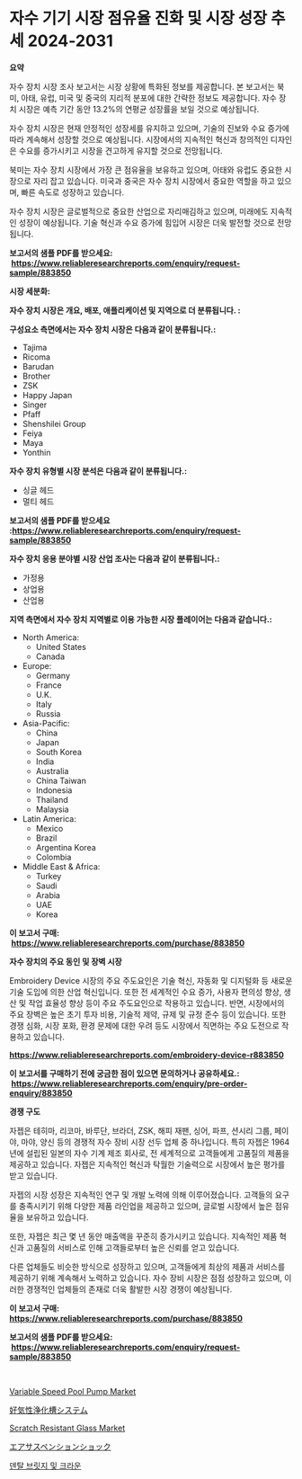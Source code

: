 <p><h1>자수 기기 시장 점유율 진화 및 시장 성장 추세 2024-2031</h1></p><p><strong>요약</strong></p>
<p><p>자수 장치 시장 조사 보고서는 시장 상황에 특화된 정보를 제공합니다. 본 보고서는 북미, 아태, 유럽, 미국 및 중국의 지리적 분포에 대한 간략한 정보도 제공합니다. 자수 장치 시장은 예측 기간 동안 13.2%의 연평균 성장률을 보일 것으로 예상됩니다.</p><p>자수 장치 시장은 현재 안정적인 성장세를 유지하고 있으며, 기술의 진보와 수요 증가에 따라 계속해서 성장할 것으로 예상됩니다. 시장에서의 지속적인 혁신과 창의적인 디자인은 수요를 증가시키고 시장을 견고하게 유지할 것으로 전망됩니다.</p><p>북미는 자수 장치 시장에서 가장 큰 점유율을 보유하고 있으며, 아태와 유럽도 중요한 시장으로 자리 잡고 있습니다. 미국과 중국은 자수 장치 시장에서 중요한 역할을 하고 있으며, 빠른 속도로 성장하고 있습니다.</p><p>자수 장치 시장은 글로벌적으로 중요한 산업으로 자리매김하고 있으며, 미래에도 지속적인 성장이 예상됩니다. 기술 혁신과 수요 증가에 힘입어 시장은 더욱 발전할 것으로 전망됩니다.</p></p>
<p><strong>보고서의 샘플 PDF를 받으세요: &nbsp;<a href="https://www.reliableresearchreports.com/enquiry/request-sample/883850">https://www.reliableresearchreports.com/enquiry/request-sample/883850</a></strong></p>
<p><strong>시장 세분화:</strong></p>
<p><strong> 자수 장치 시장은 개요, 배포, 애플리케이션 및 지역으로 더 분류됩니다. :</strong></p>
<p><strong>구성요소 측면에서는 자수 장치 시장은 다음과 같이 분류됩니다.:</strong></p>
<p><ul><li>Tajima</li><li>Ricoma</li><li>Barudan</li><li>Brother</li><li>ZSK</li><li>Happy Japan</li><li>Singer</li><li>Pfaff</li><li>Shenshilei Group</li><li>Feiya</li><li>Maya</li><li>Yonthin</li></ul></p>
<p><strong> 자수 장치 유형별 시장 분석은 다음과 같이 분류됩니다.:</strong></p>
<p><ul><li>싱글 헤드</li><li>멀티 헤드</li></ul></p>
<p><strong>보고서의 샘플 PDF를 받으세요 :<a href="https://www.reliableresearchreports.com/enquiry/request-sample/883850">https://www.reliableresearchreports.com/enquiry/request-sample/883850</a></strong></p>
<p><strong> 자수 장치 응용 분야별 시장 산업 조사는 다음과 같이 분류됩니다.:</strong></p>
<p><ul><li>가정용</li><li>상업용</li><li>산업용</li></ul></p>
<p><strong>지역 측면에서 자수 장치 지역별로 이용 가능한 시장 플레이어는 다음과 같습니다.:</strong></p>
<p><ul>
    <li>
        North America:
        <ul>
            <li>United States</li>
            <li>Canada</li>
        </ul>
    </li>
    <li>
        Europe:
        <ul>
            <li>Germany</li>
            <li>France</li>
            <li>U.K.</li>
            <li>Italy</li>
            <li>Russia</li>
        </ul>
    </li>
    <li>
        Asia-Pacific:
        <ul>
            <li>China</li>
            <li>Japan</li>
            <li>South Korea</li>
            <li>India</li>
            <li>Australia</li>
            <li>China Taiwan</li>
            <li>Indonesia</li>
            <li>Thailand</li>
            <li>Malaysia</li>
        </ul>
    </li>
    <li>
        Latin America:
        <ul>
            <li>Mexico</li>
            <li>Brazil</li>
            <li>Argentina Korea</li>
            <li>Colombia</li>
        </ul>
    </li>
    <li>
        Middle East & Africa:
        <ul>
            <li>Turkey</li>
            <li>Saudi</li>
            <li>Arabia</li>
            <li>UAE</li>
            <li>Korea</li>
        </ul>
    </li>
    </ul></p>
<p><strong>이 보고서 구매: &nbsp;<a href="https://www.reliableresearchreports.com/purchase/883850">https://www.reliableresearchreports.com/purchase/883850</a></strong></p>
<p><strong>자수 장치의 주요 동인 및 장벽 시장</strong></p>
<p><p>Embroidery Device 시장의 주요 주도요인은 기술 혁신, 자동화 및 디지털화 등 새로운 기술 도입에 의한 산업 혁신입니다. 또한 전 세계적인 수요 증가, 사용자 편의성 향상, 생산 및 작업 효율성 향상 등이 주요 주도요인으로 작용하고 있습니다. 반면, 시장에서의 주요 장벽은 높은 초기 투자 비용, 기술적 제약, 규제 및 규정 준수 등이 있습니다. 또한 경쟁 심화, 시장 포화, 환경 문제에 대한 우려 등도 시장에서 직면하는 주요 도전으로 작용하고 있습니다.</p></p>
<p><strong><a href="https://www.reliableresearchreports.com/embroidery-device-r883850">https://www.reliableresearchreports.com/embroidery-device-r883850</a></strong></p>
<p><strong>이 보고서를 구매하기 전에 궁금한 점이 있으면 문의하거나 공유하세요.: &nbsp;<a href="https://www.reliableresearchreports.com/enquiry/pre-order-enquiry/883850">https://www.reliableresearchreports.com/enquiry/pre-order-enquiry/883850</a></strong></p>
<p><strong>경쟁 구도</strong></p>
<p><p>자젭은 테히마, 리코마, 바루단, 브라더, ZSK, 해피 재팬, 싱어, 파프, 션시리 그룹, 페이야, 마야, 양신 등의 경쟁적 자수 장비 시장 선두 업체 중 하나입니다. 특히 자젭은 1964년에 설립된 일본의 자수 기계 제조 회사로, 전 세계적으로 고객들에게 고품질의 제품을 제공하고 있습니다. 자젭은 지속적인 혁신과 탁월한 기술력으로 시장에서 높은 평가를 받고 있습니다.</p><p>자젭의 시장 성장은 지속적인 연구 및 개발 노력에 의해 이루어졌습니다. 고객들의 요구를 충족시키기 위해 다양한 제품 라인업을 제공하고 있으며, 글로벌 시장에서 높은 점유율을 보유하고 있습니다.</p><p>또한, 자젭은 최근 몇 년 동안 매출액을 꾸준히 증가시키고 있습니다. 지속적인 제품 혁신과 고품질의 서비스로 인해 고객들로부터 높은 신뢰를 얻고 있습니다.</p><p>다른 업체들도 비슷한 방식으로 성장하고 있으며, 고객들에게 최상의 제품과 서비스를 제공하기 위해 계속해서 노력하고 있습니다. 자수 장비 시장은 점점 성장하고 있으며, 이러한 경쟁적인 업체들의 존재로 더욱 활발한 시장 경쟁이 예상됩니다.</p></p>
<p><strong>이 보고서 구매: &nbsp; <a href="https://www.reliableresearchreports.com/purchase/883850">https://www.reliableresearchreports.com/purchase/883850</a></strong></p>
<p><strong>보고서의 샘플 PDF를 받으세요: &nbsp;<a href="https://www.reliableresearchreports.com/enquiry/request-sample/883850">https://www.reliableresearchreports.com/enquiry/request-sample/883850</a></strong><strong></strong></p>
<p>&nbsp;</p>
<p><p><a href="https://github.com/gulaimolin/Market-Research-Report-List-4/blob/main/variable-speed-pool-pump-market.md">Variable Speed Pool Pump Market</a></p><p><a href="https://github.com/dandier2003/Market-Research-Report-List-1/blob/main/132492530127.md">好気性浄化槽システム</a></p><p><a href="https://issuu.com/reportprime-2/docs/scratch-resistant-glass-market-size_6afa57d2fa2475">Scratch Resistant Glass Market</a></p><p><a href="https://github.com/sghwr779811674/Market-Research-Report-List-1/blob/main/161787130126.md">エアサスペンションショック</a></p><p><a href="https://github.com/vs019sa3m8x/Market-Research-Report-List-1/blob/main/348648327805.md">덴탈 브릿지 및 크라운</a></p></p>